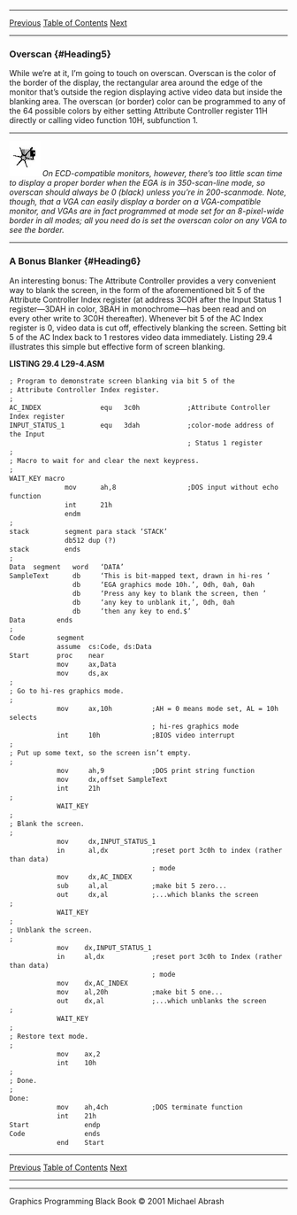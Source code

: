   ------------------------ --------------------------------- --------------------
  [Previous](29-04.html)   [Table of Contents](index.html)   [Next](29-06.html)
  ------------------------ --------------------------------- --------------------

### Overscan {#Heading5}

While we’re at it, I’m going to touch on overscan. Overscan is the color
of the border of the display, the rectangular area around the edge of
the monitor that’s outside the region displaying active video data but
inside the blanking area. The overscan (or border) color can be
programmed to any of the 64 possible colors by either setting Attribute
Controller register 11H directly or calling video function 10H,
subfunction 1.

  ------------------- ------------------------------------------------------------------------------------------------------------------------------------------------------------------------------------------------------------------------------------------------------------------------------------------------------------------------------------------------------------------------------------------------------------------------------------------------------------
  ![](images/i.jpg)   *On ECD-compatible monitors, however, there’s too little scan time to display a proper border when the EGA is in 350-scan-line mode, so overscan should always be 0 (black) unless you’re in 200-scanmode. Note, though, that a VGA can easily display a border on a VGA-compatible monitor, and VGAs are in fact programmed at mode set for an 8-pixel-wide border in all modes; all you need do is set the overscan color on any VGA to see the border.*
  ------------------- ------------------------------------------------------------------------------------------------------------------------------------------------------------------------------------------------------------------------------------------------------------------------------------------------------------------------------------------------------------------------------------------------------------------------------------------------------------

### A Bonus Blanker {#Heading6}

An interesting bonus: The Attribute Controller provides a very
convenient way to blank the screen, in the form of the aforementioned
bit 5 of the Attribute Controller Index register (at address 3C0H after
the Input Status 1 register—3DAH in color, 3BAH in monochrome—has been
read and on every other write to 3C0H thereafter). Whenever bit 5 of the
AC Index register is 0, video data is cut off, effectively blanking the
screen. Setting bit 5 of the AC Index back to 1 restores video data
immediately. Listing 29.4 illustrates this simple but effective form of
screen blanking.

**LISTING 29.4 L29-4.ASM**

    ; Program to demonstrate screen blanking via bit 5 of the
    ; Attribute Controller Index register.
    ;
    AC_INDEX               equ   3c0h            ;Attribute Controller Index register
    INPUT_STATUS_1         equ   3dah            ;color-mode address of the Input
                                                 ; Status 1 register
    ;
    ; Macro to wait for and clear the next keypress.
    ;
    WAIT_KEY macro
                  mov      ah,8                  ;DOS input without echo function
                  int      21h
                  endm
    ;
    stack         segment para stack ‘STACK’
                  db512 dup (?)
    stack         ends
    ;
    Data  segment   word   ‘DATA’
    SampleText      db     ‘This is bit-mapped text, drawn in hi-res ’
                    db     ‘EGA graphics mode 10h.’, 0dh, 0ah, 0ah
                    db     ‘Press any key to blank the screen, then ’
                    db     ‘any key to unblank it,’, 0dh, 0ah
                    db     ‘then any key to end.$’
    Data        ends
    ;
    Code        segment
                assume  cs:Code, ds:Data
    Start       proc    near
                mov     ax,Data
                mov     ds,ax
    ;
    ; Go to hi-res graphics mode.
    ;
                mov     ax,10h          ;AH = 0 means mode set, AL = 10h selects
                                        ; hi-res graphics mode
                int     10h             ;BIOS video interrupt
    ;
    ; Put up some text, so the screen isn’t empty.
    ;
                mov     ah,9            ;DOS print string function
                mov     dx,offset SampleText
                int     21h
    ;
                WAIT_KEY
    ;
    ; Blank the screen.
    ;
                mov     dx,INPUT_STATUS_1
                in      al,dx           ;reset port 3c0h to index (rather than data)
                                        ; mode
                mov     dx,AC_INDEX
                sub     al,al           ;make bit 5 zero...
                out     dx,al           ;...which blanks the screen
    ;
                WAIT_KEY
    ;
    ; Unblank the screen.
    ;
                mov    dx,INPUT_STATUS_1
                in     al,dx            ;reset port 3c0h to Index (rather than data)
                                        ; mode
                mov    dx,AC_INDEX
                mov    al,20h           ;make bit 5 one...
                out    dx,al            ;...which unblanks the screen
    ;
                WAIT_KEY
    ;
    ; Restore text mode.
    ;
                mov    ax,2
                int    10h
    ;
    ; Done.
    ;
    Done:
                mov    ah,4ch           ;DOS terminate function
                int    21h
    Start              endp
    Code               ends
                end    Start

  ------------------------ --------------------------------- --------------------
  [Previous](29-04.html)   [Table of Contents](index.html)   [Next](29-06.html)
  ------------------------ --------------------------------- --------------------

* * * * *

Graphics Programming Black Book © 2001 Michael Abrash
